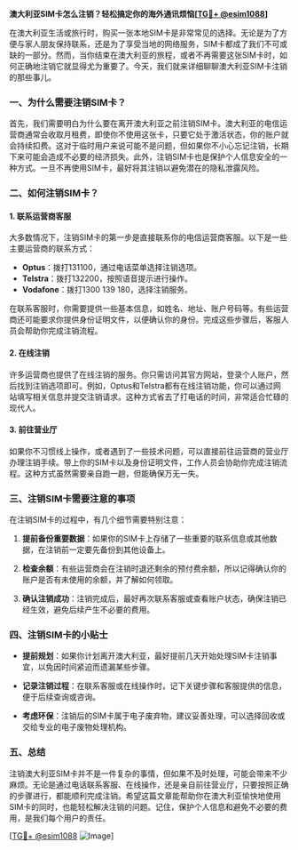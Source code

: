 **澳大利亚SIM卡怎么注销？轻松搞定你的海外通讯烦恼[[TG💪+ @esim1088](https://t.me/s/esim1088)]**

在澳大利亚生活或旅行时，购买一张本地SIM卡是非常常见的选择。无论是为了方便与家人朋友保持联系，还是为了享受当地的网络服务，SIM卡都成了我们不可或缺的一部分。然而，当你结束在澳大利亚的旅程，或者不再需要这张SIM卡时，如何正确地注销它就显得尤为重要了。今天，我们就来详细聊聊澳大利亚SIM卡注销的那些事儿。

### 一、为什么需要注销SIM卡？

首先，我们需要明白为什么要在离开澳大利亚之前注销SIM卡。澳大利亚的电信运营商通常会收取月租费，即使你不使用这张卡，只要它处于激活状态，你的账户就会持续扣费。这对于临时用户来说可能不是问题，但如果你不小心忘记注销，长期下来可能会造成不必要的经济损失。此外，注销SIM卡也是保护个人信息安全的一种方式。一旦不再使用SIM卡，最好将其注销以避免潜在的隐私泄露风险。

### 二、如何注销SIM卡？

#### 1. 联系运营商客服

大多数情况下，注销SIM卡的第一步是直接联系你的电信运营商客服。以下是一些主要运营商的联系方式：

- **Optus**：拨打131100，通过电话菜单选择注销选项。
- **Telstra**：拨打132200，按照语音提示进行操作。
- **Vodafone**：拨打1300 139 180，选择注销服务。

在联系客服时，你需要提供一些基本信息，如姓名、地址、账户号码等。有些运营商还可能要求你提供身份证明文件，以便确认你的身份。完成这些步骤后，客服人员会帮助你完成注销流程。

#### 2. 在线注销

许多运营商也提供了在线注销的服务。你只需访问其官方网站，登录个人账户，然后找到注销选项即可。例如，Optus和Telstra都有在线注销功能，你可以通过网站填写相关信息并提交注销请求。这种方式省去了打电话的时间，非常适合忙碌的现代人。

#### 3. 前往营业厅

如果你不习惯线上操作，或者遇到了一些技术问题，可以直接前往运营商的营业厅办理注销手续。带上你的SIM卡以及身份证明文件，工作人员会协助你完成注销流程。这种方式虽然需要亲自跑一趟，但能确保万无一失。

### 三、注销SIM卡需要注意的事项

在注销SIM卡的过程中，有几个细节需要特别注意：

1. **提前备份重要数据**：如果你的SIM卡上存储了一些重要的联系信息或其他数据，在注销前一定要先备份到其他设备上。
   
2. **检查余额**：有些运营商会在注销时退还剩余的预付费余额，所以记得确认你的账户是否有未使用的余额，并了解如何领取。

3. **确认注销成功**：注销完成后，最好再次联系客服或查看账户状态，确保注销已经生效，避免后续产生不必要的费用。

### 四、注销SIM卡的小贴士

- **提前规划**：如果你计划离开澳大利亚，最好提前几天开始处理SIM卡注销事宜，以免因时间紧迫而遗漏某些步骤。
  
- **记录注销过程**：在联系客服或在线操作时，记下关键步骤和客服提供的信息，便于后续查询或咨询。

- **考虑环保**：注销后的SIM卡属于电子废弃物，建议妥善处理，可以选择回收或交给专业的电子废物处理机构。

### 五、总结

注销澳大利亚SIM卡并不是一件复杂的事情，但如果不及时处理，可能会带来不少麻烦。无论是通过电话联系客服、在线操作，还是亲自前往营业厅，只要按照正确的步骤进行，都能顺利完成注销。希望这篇文章能帮助你在澳大利亚愉快地使用SIM卡的同时，也能轻松解决注销的问题。记住，保护个人信息和避免不必要的费用，是我们每个用户的责任。

[[TG💪+ @esim1088](https://t.me/s/esim1088) ![Image](https://i.postimg.cc/4NQfJmqS/Snipaste-2025-05-13-00-14-12.png)]